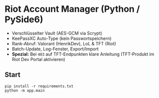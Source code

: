
# Riot Account Manager (Python / PySide6)

- Verschlüsselter Vault (AES-GCM via Scrypt)
- KeePassXC Auto-Type (kein Passwortspeichern)
- Rank-Abruf: Valorant (HenrikDev), LoL & TFT (Riot)
- Batch-Update, Log-Fenster, Export/Import
- **Spezial:** Bei `403` auf TFT-Endpunkten klare Anleitung (TFT-Produkt im Riot Dev Portal aktivieren)

## Start
```
pip install -r requirements.txt
python -m app.main
```
